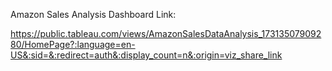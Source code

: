 Amazon Sales Analysis Dashboard Link:

https://public.tableau.com/views/AmazonSalesDataAnalysis_17313507909280/HomePage?:language=en-US&:sid=&:redirect=auth&:display_count=n&:origin=viz_share_link

